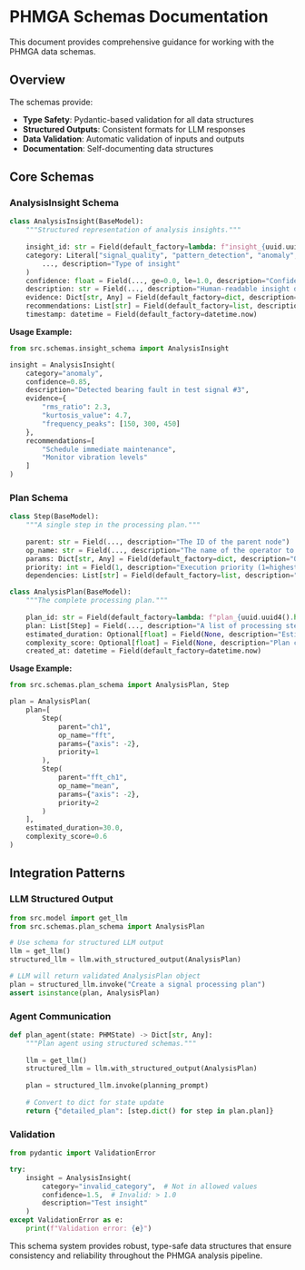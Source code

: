 # PHMGA Schemas Documentation

This document provides comprehensive guidance for working with the PHMGA data schemas.

## Overview

The schemas provide:
- **Type Safety**: Pydantic-based validation for all data structures
- **Structured Outputs**: Consistent formats for LLM responses
- **Data Validation**: Automatic validation of inputs and outputs
- **Documentation**: Self-documenting data structures

## Core Schemas

### AnalysisInsight Schema

```python
class AnalysisInsight(BaseModel):
    """Structured representation of analysis insights."""
    
    insight_id: str = Field(default_factory=lambda: f"insight_{uuid.uuid4().hex[:8]}")
    category: Literal["signal_quality", "pattern_detection", "anomaly", "classification"] = Field(
        ..., description="Type of insight"
    )
    confidence: float = Field(..., ge=0.0, le=1.0, description="Confidence score (0-1)")
    description: str = Field(..., description="Human-readable insight description")
    evidence: Dict[str, Any] = Field(default_factory=dict, description="Supporting evidence")
    recommendations: List[str] = Field(default_factory=list, description="Recommended actions")
    timestamp: datetime = Field(default_factory=datetime.now)
```

**Usage Example:**
```python
from src.schemas.insight_schema import AnalysisInsight

insight = AnalysisInsight(
    category="anomaly",
    confidence=0.85,
    description="Detected bearing fault in test signal #3",
    evidence={
        "rms_ratio": 2.3,
        "kurtosis_value": 4.7,
        "frequency_peaks": [150, 300, 450]
    },
    recommendations=[
        "Schedule immediate maintenance",
        "Monitor vibration levels"
    ]
)
```

### Plan Schema

```python
class Step(BaseModel):
    """A single step in the processing plan."""
    
    parent: str = Field(..., description="The ID of the parent node")
    op_name: str = Field(..., description="The name of the operator to use")
    params: Dict[str, Any] = Field(default_factory=dict, description="Operator parameters")
    priority: int = Field(1, description="Execution priority (1=highest)")
    dependencies: List[str] = Field(default_factory=list, description="Required predecessor steps")

class AnalysisPlan(BaseModel):
    """The complete processing plan."""
    
    plan_id: str = Field(default_factory=lambda: f"plan_{uuid.uuid4().hex[:8]}")
    plan: List[Step] = Field(..., description="A list of processing steps")
    estimated_duration: Optional[float] = Field(None, description="Estimated execution time in seconds")
    complexity_score: Optional[float] = Field(None, description="Plan complexity (0-1)")
    created_at: datetime = Field(default_factory=datetime.now)
```

**Usage Example:**
```python
from src.schemas.plan_schema import AnalysisPlan, Step

plan = AnalysisPlan(
    plan=[
        Step(
            parent="ch1",
            op_name="fft",
            params={"axis": -2},
            priority=1
        ),
        Step(
            parent="fft_ch1",
            op_name="mean",
            params={"axis": -2},
            priority=2
        )
    ],
    estimated_duration=30.0,
    complexity_score=0.6
)
```

## Integration Patterns

### LLM Structured Output

```python
from src.model import get_llm
from src.schemas.plan_schema import AnalysisPlan

# Use schema for structured LLM output
llm = get_llm()
structured_llm = llm.with_structured_output(AnalysisPlan)

# LLM will return validated AnalysisPlan object
plan = structured_llm.invoke("Create a signal processing plan")
assert isinstance(plan, AnalysisPlan)
```

### Agent Communication

```python
def plan_agent(state: PHMState) -> Dict[str, Any]:
    """Plan agent using structured schemas."""
    
    llm = get_llm()
    structured_llm = llm.with_structured_output(AnalysisPlan)
    
    plan = structured_llm.invoke(planning_prompt)
    
    # Convert to dict for state update
    return {"detailed_plan": [step.dict() for step in plan.plan]}
```

### Validation

```python
from pydantic import ValidationError

try:
    insight = AnalysisInsight(
        category="invalid_category",  # Not in allowed values
        confidence=1.5,  # Invalid: > 1.0
        description="Test insight"
    )
except ValidationError as e:
    print(f"Validation error: {e}")
```

This schema system provides robust, type-safe data structures that ensure consistency and reliability throughout the PHMGA analysis pipeline.